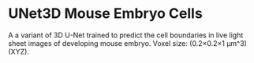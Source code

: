 # UNet3D Mouse Embryo Cells

A a variant of 3D U-Net trained to predict the cell boundaries in live light sheet images of developing mouse embryo.
Voxel size: (0.2×0.2×1 µm^3) (XYZ). 
